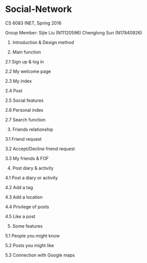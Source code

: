 # Social-Network

CS 6083 INET, Spring 2016

Group Member:
Sijie Liu (N11120596)
Chenglong Sun (N17840926)

1. Introduction & Design method

2. Main function

2.1 Sign up & log in

2.2 My welcome page

2.3 My index

2.4 Post

2.5 Social features

2.6 Personal index

2.7 Search function

3. Friends relationship

3.1 Friend request

3.2 Accept/Decline friend request

3.3 My friends & FOF

4. Post diary & activity

4.1 Post a diary or activity

4.2 Add a tag

4.3 Add a location

4.4 Privilege of posts

4.5 Like a post

5. Some features

5.1 People you might know

5.2 Posts you might like

5.3 Connection with Google maps
